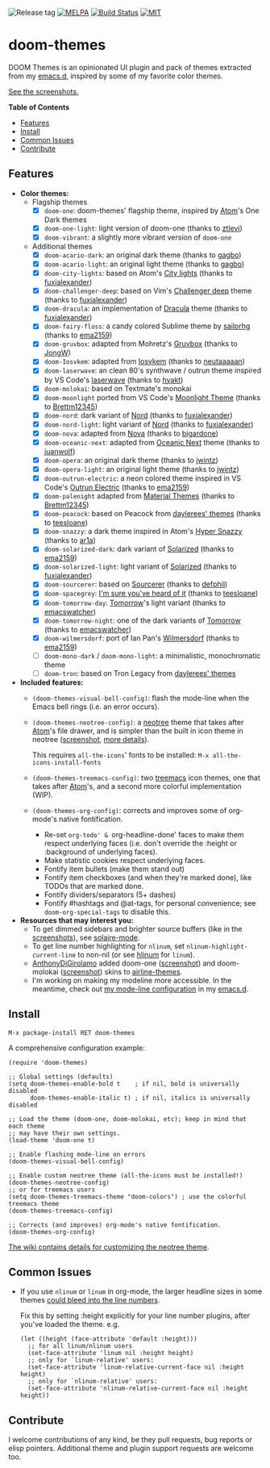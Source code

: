![Release tag](https://img.shields.io/github/tag/hlissner/emacs-doom-themes.svg?label=release&style=flat-square)
[![MELPA](http://melpa.org/packages/doom-themes-badge.svg?style=flat-square)](http://melpa.org/#/doom-themes)
[![Build Status](https://travis-ci.org/hlissner/emacs-doom-themes.svg?branch=master&style=flat-square)](https://travis-ci.org/hlissner/emacs-doom-themes)
[![MIT](https://img.shields.io/badge/license-MIT-green.svg?style=flat-square)](./LICENSE)

# doom-themes

DOOM Themes is an opinionated UI plugin and pack of themes extracted from my
[emacs.d], inspired by some of my favorite color themes.

[See the screenshots.][screenshots]

**Table of Contents**

- [Features](#features)
- [Install](#install)
- [Common Issues](#common-issues)
- [Contribute](#contribute)

## Features

- **Color themes:**
  - Flagship themes
    - [X] `doom-one`: doom-themes' flagship theme, inspired by [Atom]'s One Dark themes
    - [X] `doom-one-light`: light version of doom-one (thanks to [ztlevi])
    - [X] `doom-vibrant`: a slightly more vibrant version of `doom-one`
  - Additional themes
    - [X] `doom-acario-dark`: an original dark theme (thanks to [gagbo])
    - [X] `doom-acario-light`: an original light theme (thanks to [gagbo])
    - [X] `doom-city-lights`: based on Atom's [City lights][city-lights] (thanks to [fuxialexander])
    - [X] `doom-challenger-deep`: based on Vim's [Challenger deep][challenger-deep] theme (thanks to [fuxialexander])
    - [X] `doom-dracula`: an implementation of [Dracula][dracula] theme (thanks to [fuxialexander])
    - [X] `doom-fairy-floss`: a candy colored Sublime theme by [sailorhg] (thanks to [ema2159])
    - [X] `doom-gruvbox`: adapted from Mohretz's [Gruvbox][gruvbox] (thanks to [JongW])
    - [X] `doom-Iosvkem`: adapted from [Iosvkem][Iosvkem] (thanks to [neutaaaaan])
    - [X] `doom-laserwave`: an clean 80's synthwave / outrun theme inspired by VS Code's [laserwave][laserwave] (thanks to [hyakt])
    - [X] `doom-molokai`: based on Textmate's monokai
	- [X] `doom-moonlight` ported from VS Code's [Moonlight Theme] (thanks to [Brettm12345])
    - [X] `doom-nord`: dark variant of [Nord][nord] (thanks to [fuxialexander])
    - [X] `doom-nord-light`: light variant of [Nord][nord] (thanks to [fuxialexander])
    - [X] `doom-nova`: adapted from [Nova] (thanks to [bigardone])
    - [X] `doom-oceanic-next`: adapted from [Oceanic Next] theme (thanks to [juanwolf])
    - [X] `doom-opera`: an original dark theme (thanks to [jwintz])
    - [X] `doom-opera-light`: an original light theme (thanks to [jwintz])
    - [X] `doom-outrun-electric`: a neon colored theme inspired in VS Code's [Outrun Electric][outrun] (thanks to [ema2159])
	- [X] `doom-palenight` adapted from [Material Themes] (thanks to [Brettm12345])
    - [X] `doom-peacock`: based on Peacock from [daylerees' themes][daylerees] (thanks to [teesloane])
    - [X] `doom-snazzy`: a dark theme inspired in Atom's [Hyper Snazzy][snazzy] (thanks to [ar1a])
    - [X] `doom-solarized-dark`: dark variant of [Solarized][solarized] (thanks to [ema2159])
    - [X] `doom-solarized-light`: light variant of [Solarized][solarized] (thanks to [fuxialexander])
    - [X] `doom-sourcerer`: based on [Sourcerer][sourcerer] (thanks to [defphil])
    - [X] `doom-spacegrey`: [I'm sure you've heard of it][spacegrey] (thanks to [teesloane])
    - [x] `doom-tomorrow-day`: [Tomorrow][tomorrow]'s light variant (thanks to [emacswatcher])
    - [X] `doom-tomorrow-night`: one of the dark variants of [Tomorrow][tomorrow] (thanks to [emacswatcher])
    - [X] `doom-wilmersdorf`: port of Ian Pan's [Wilmersdorf] (thanks to [ema2159])
    - [ ] `doom-mono-dark` / `doom-mono-light`: a minimalistic, monochromatic theme
    - [ ] `doom-tron`: based on Tron Legacy from [daylerees' themes][daylerees]
- **Included features:**
  - `(doom-themes-visual-bell-config)`: flash the mode-line when the Emacs bell
    rings (i.e. an error occurs).
  - `(doom-themes-neotree-config)`: a [neotree] theme that takes after [Atom]'s
    file drawer, and is simpler than the built in icon theme in neotree
    ([screenshot](/../screenshots/doom-one.png), [more details][wiki]).

    This requires `all-the-icons`' fonts to be installed: `M-x
    all-the-icons-install-fonts`
  - `(doom-themes-treemacs-config)`: two [treemacs] icon themes, one that takes after
    [Atom]'s, and a second more colorful implementation (WIP).
  - `(doom-themes-org-config)`: corrects and improves some of org-mode's native
    fontification.
    -  Re-set `org-todo' & `org-headline-done' faces to make them respect
       underlying faces (i.e. don't override the :height or :background of
       underlying faces).
    -  Make statistic cookies respect underlying faces.
    -  Fontify item bullets (make them stand out)
    -  Fontify item checkboxes (and when they're marked done), like TODOs that
       are marked done.
    -  Fontify dividers/separators (5+ dashes)
    -  Fontify #hashtags and @at-tags, for personal convenience; see
       `doom-org-special-tags` to disable this.
- **Resources that may interest you:**
  - To get dimmed sidebars and brighter source buffers (like in the
    [screenshots]), see [solaire-mode].
  - To get line number highlighting for `nlinum`, set
    `nlinum-highlight-current-line` to non-nil (or see [hlinum] for `linum`).
  - [AnthonyDiGirolamo] added doom-one ([screenshot][airline-doom-one]) and
    doom-molokai ([screenshot][airline-doom-molokai]) skins to
    [airline-themes][airline-themes].
  - I'm working on making my modeline more accessible. In the meantime, check
    out [my mode-line configuration][mode-line] in my [emacs.d].

## Install

`M-x package-install RET doom-themes`

A comprehensive configuration example:

```emacs-lisp
(require 'doom-themes)

;; Global settings (defaults)
(setq doom-themes-enable-bold t    ; if nil, bold is universally disabled
      doom-themes-enable-italic t) ; if nil, italics is universally disabled

;; Load the theme (doom-one, doom-molokai, etc); keep in mind that each theme
;; may have their own settings.
(load-theme 'doom-one t)

;; Enable flashing mode-line on errors
(doom-themes-visual-bell-config)

;; Enable custom neotree theme (all-the-icons must be installed!)
(doom-themes-neotree-config)
;; or for treemacs users
(setq doom-themes-treemacs-theme "doom-colors") ; use the colorful treemacs theme
(doom-themes-treemacs-config)

;; Corrects (and improves) org-mode's native fontification.
(doom-themes-org-config)
```

[The wiki contains details for customizing the neotree theme][wiki].

## Common Issues

+ If you use `nlinum` or `linum` in org-mode, the larger headline sizes in some
  themes [could bleed into the line numbers](https://github.com/hlissner/emacs-doom-themes/issues/86).

  Fix this by setting :height explicitly for your line number plugins, after
  you've loaded the theme. e.g.

  ```emacs-lisp
  (let ((height (face-attribute 'default :height)))
    ;; for all linum/nlinum users
    (set-face-attribute 'linum nil :height height)
    ;; only for `linum-relative' users:
    (set-face-attribute 'linum-relative-current-face nil :height height)
    ;; only for `nlinum-relative' users:
    (set-face-attribute 'nlinum-relative-current-face nil :height height))
  ```

## Contribute

I welcome contributions of any kind, be they pull requests, bug reports or elisp
pointers. Additional theme and plugin support requests are welcome too.


[AnthonyDiGirolamo]: https://github.com/AnthonyDiGirolamo
[Atom]: http://atom.io
[Nova]: https://trevordmiller.com/projects/nova
[airline-doom-molokai]: https://github.com/AnthonyDiGirolamo/airline-themes/raw/master/screenshots/airline-doom-molokai-theme.png
[airline-doom-one]: https://github.com/AnthonyDiGirolamo/airline-themes/raw/master/screenshots/airline-doom-one-theme.png
[airline-themes]: https://github.com/AnthonyDiGirolamo/airline-themes
[all-the-icons]: https://github.com/domtronn/all-the-icons.el
[ar1a]: https://github.com/ar1a
[bigardone]: https://github.com/bigardone
[Brettm12345]: https://github.com/Brettm12345
[challenger-deep]: https://github.com/challenger-deep-theme/vim
[city-lights]: http://citylights.xyz/
[daylerees]: http://daylerees.github.io/
[defphil]: https://github.com/defphil
[dracula]: https://draculatheme.com/
[ema2159]: https://github.com/ema2159
[emacs.d]: https://github.com/hlissner/.emacs.d
[emacswatcher]: https://github.com/emacswatcher
[fuxialexander]: https://github.com/fuxialexander
[gagbo]: https://github.com/gagbo 
[gruvbox]: https://github.com/morhetz/gruvbox
[hlinum]: https://melpa.org/#/hlinum
[issues]: https://github.com/hlissner/emacs-doom-themes/issues
[Iosvkem]: https://github.com/neutaaaaan/iosvkem
[juanwolf]: https://github.com/juanwolf
[JongW]: https://github.com/JongW
[jwintz]: https://github.com/jwintz
[Material Themes]: https://github.com/equinusocio/vsc-material-theme
[Moonlight Theme]: https://github.com/atomiks/moonlight-vscode-theme
[mode-line]: https://github.com/hlissner/.emacs.d/blob/master/modules/ui/doom-modeline/config.el
[neotree]: https://github.com/jaypei/emacs-neotree
[nlinum-hl]: https://github.com/hlissner/emacs-nlinum-hl
[neutaaaaan]: https://github.com/neutaaaaan
[nord]: https://www.nordtheme.com/
[Oceanic Next]: https://github.com/voronianski/oceanic-next-color-scheme
[outrun]: https://github.com/samrap/outrun-theme-vscode
[sailorhg]: https://sailorhg.github.io/fairyfloss/
[screenshots]: https://github.com/hlissner/emacs-doom-themes/tree/screenshots
[snazzy]: https://github.com/sindresorhus/hyper-snazzy
[solarized]: http://ethanschoonover.com/solarized
[solaire-mode]: https://github.com/hlissner/emacs-solaire-mode
[sourcerer]: https://github.com/xero/sourcerer.vim
[spacegrey]: http://kkga.github.io/spacegray/
[teesloane]: https://github.com/teesloane
[tomorrow]: https://github.com/ChrisKempson/Tomorrow-Theme
[treemacs]: https://github.com/Alexander-Miller/treemacs
[wiki]: https://github.com/hlissner/emacs-doom-themes/wiki
[Wilmersdorf]: https://github.com/ianpan870102/wilmersdorf-emacs-theme
[ztlevi]: https://github.com/ztlevi
[laserwave]: https://github.com/Jaredk3nt/laserwave
[hyakt]: https://github.com/hyakt
